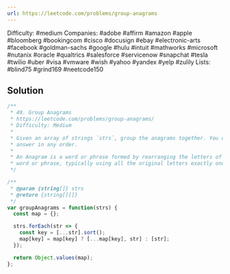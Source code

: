 ```yaml
---
url: https://leetcode.com/problems/group-anagrams
---
```


Difficulty: #medium
Companies: #adobe #affirm #amazon #apple #bloomberg #bookingcom #cisco #docusign #ebay #electronic-arts #facebook #goldman-sachs #google #hulu #intuit #mathworks #microsoft #nutanix #oracle #qualtrics #salesforce #servicenow #snapchat #tesla #twilio #uber #visa #vmware #wish #yahoo #yandex #yelp #zulily
Lists: #blind75 #grind169 #neetcode150

## Solution

```javascript
/**
 * 49. Group Anagrams
 * https://leetcode.com/problems/group-anagrams/
 * Difficulty: Medium
 *
 * Given an array of strings `strs`, group the anagrams together. You can return the
 * answer in any order.
 *
 * An Anagram is a word or phrase formed by rearranging the letters of a different
 * word or phrase, typically using all the original letters exactly once.
 */

/**
 * @param {string[]} strs
 * @return {string[][]}
 */
var groupAnagrams = function(strs) {
  const map = {};

  strs.forEach(str => {
    const key = [...str].sort();
    map[key] = map[key] ? [...map[key], str] : [str];
  });

  return Object.values(map);
};

```
